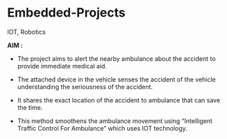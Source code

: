 # Embedded-Projects
IOT, Robotics

**AIM :**

* The project aims to alert the nearby ambulance about the accident to provide immediate medical aid.

* The attached device in the vehicle senses the accident of the vehicle understanding the seriousness of the accident. 

* It shares the exact location of the accident to ambulance that can save the time.

* This method smoothens the ambulance movement using “Intelligent Traffic Control For Ambulance” which uses IOT technology.
